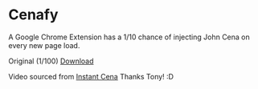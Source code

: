 # Cenafy

A Google Chrome Extension has a 1/10 chance of injecting John Cena on every new page load.

Original (1/100)
[Download](https://chrome.google.com/webstore/detail/cenafy/ndchmakhfaakbkhnkdgambadneloplnn/)

Video sourced from [Instant Cena](http://instantcena.com) Thanks Tony! :D
